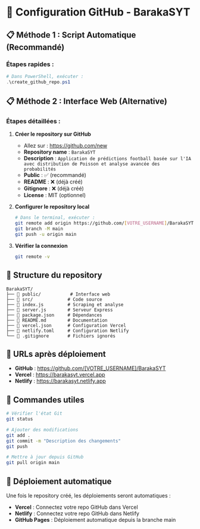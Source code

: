 # 🚀 Configuration GitHub - BarakaSYT

## 📋 Méthode 1 : Script Automatique (Recommandé)

### **Étapes rapides :**
```powershell
# Dans PowerShell, exécuter :
.\create_github_repo.ps1
```

## 📋 Méthode 2 : Interface Web (Alternative)

### **Étapes détaillées :**

1. **Créer le repository sur GitHub**
   - Allez sur : https://github.com/new
   - **Repository name** : `BarakaSYT`
   - **Description** : `Application de prédictions football basée sur l'IA avec distribution de Poisson et analyse avancée des probabilités`
   - **Public** : ✅ (recommandé)
   - **README** : ❌ (déjà créé)
   - **Gitignore** : ❌ (déjà créé)
   - **License** : MIT (optionnel)

2. **Configurer le repository local**
   ```bash
   # Dans le terminal, exécuter :
   git remote add origin https://github.com/[VOTRE_USERNAME]/BarakaSYT.git
   git branch -M main
   git push -u origin main
   ```

3. **Vérifier la connexion**
   ```bash
   git remote -v
   ```

## 📁 Structure du repository

```
BarakaSYT/
├── 📁 public/           # Interface web
├── 📁 src/             # Code source
├── 📄 index.js         # Scraping et analyse
├── 📄 server.js        # Serveur Express
├── 📄 package.json     # Dépendances
├── 📄 README.md        # Documentation
├── 📄 vercel.json      # Configuration Vercel
├── 📄 netlify.toml     # Configuration Netlify
└── 📄 .gitignore       # Fichiers ignorés
```

## 🎯 URLs après déploiement

- **GitHub** : https://github.com/[VOTRE_USERNAME]/BarakaSYT
- **Vercel** : https://barakasyt.vercel.app
- **Netlify** : https://barakasyt.netlify.app

## 🔗 Commandes utiles

```bash
# Vérifier l'état Git
git status

# Ajouter des modifications
git add .
git commit -m "Description des changements"
git push

# Mettre à jour depuis GitHub
git pull origin main
```

## 📱 Déploiement automatique

Une fois le repository créé, les déploiements seront automatiques :
- **Vercel** : Connectez votre repo GitHub dans Vercel
- **Netlify** : Connectez votre repo GitHub dans Netlify
- **GitHub Pages** : Déploiement automatique depuis la branche main